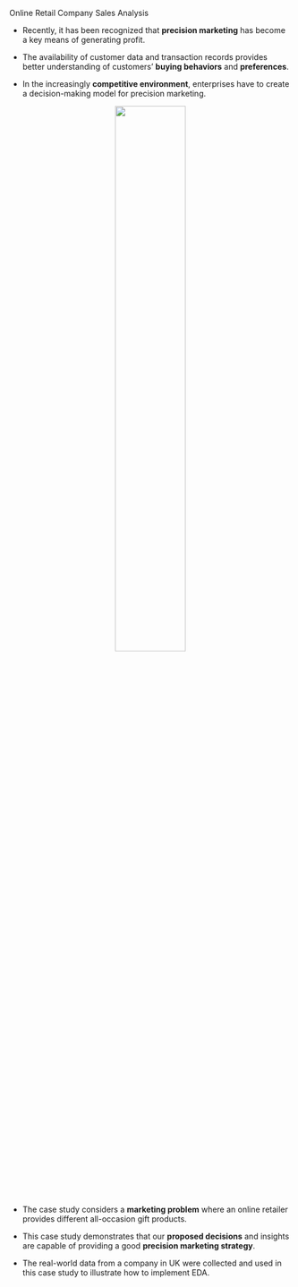   Online Retail Company Sales Analysis

 
- Recently, it has been recognized that **precision marketing** has become a key means of generating profit.

- The availability of customer data and transaction records provides better understanding of customers’ **buying behaviors** and **preferences**.

- In the increasingly **competitive environment**, enterprises have to create a decision-making model for precision marketing.

<center><img width=50% src="https://image.freepik.com/free-vector/digital-marketing-advertising-infographic-white-background_18591-6516.jpg"></center>

- The case study considers a **marketing problem** where an online retailer provides different all-occasion gift products.

- This case study demonstrates that our **proposed decisions** and insights are capable of providing a good **precision marketing strategy**.

- The real-world data from a company in UK were collected and used in this case study to illustrate how to implement EDA.
